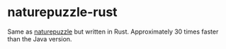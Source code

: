 # naturepuzzle-rust

Same as [naturepuzzle](naturepuzzle) but written in Rust. Approximately 30 times faster than the Java version.
